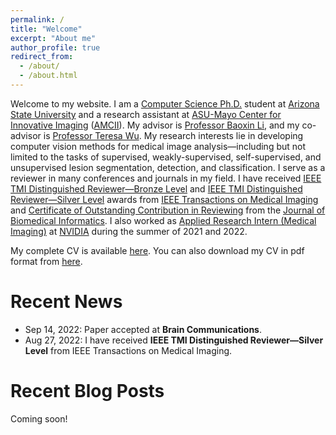 ```yaml
---
permalink: /
title: "Welcome"
excerpt: "About me"
author_profile: true
redirect_from: 
  - /about/
  - /about.html
---
```


Welcome to my website. I am a <u>Computer Science Ph.D.</u> student at <u>Arizona State University</u> and a research assistant at <u>ASU-Mayo Center for Innovative Imaging</u> ([AMCII](https://amcii.asu.edu/)). My advisor is <u>Professor Baoxin Li</u>, and my co-advisor is <u>Professor Teresa Wu</u>. My research interests lie in developing computer vision methods for medical image analysis—including but not limited to the tasks of supervised, weakly-supervised, self-supervised, and unsupervised lesion segmentation, detection, and classification. I serve as a reviewer in many conferences and journals in my field. I have received <u>IEEE TMI Distinguished Reviewer—Bronze Level</u> and <u>IEEE TMI Distinguished Reviewer—Silver Level</u> awards from <u>IEEE Transactions on Medical Imaging</u> and <u>Certificate of Outstanding Contribution in Reviewing</u> from the <u>Journal of Biomedical Informatics</u>. I also worked as <u>Applied Research Intern (Medical Imaging)</u> at <u>NVIDIA</u> during the summer of 2021 and 2022.

My complete CV is available [here](/cv). You can also download my CV in pdf format from [here](/files/CV_md_mahfuzur.pdf).

Recent News
======
- Sep 14, 2022: Paper accepted at **Brain Communications**.
- Aug 27, 2022: I have received **IEEE TMI Distinguished Reviewer—Silver Level** from IEEE Transactions on Medical Imaging.

Recent Blog Posts
======

Coming soon!

<!-- <ul>
{% for post in site.posts %}
  {% capture year %}{{ post.date | date: '%Y' }}{% endcapture %}
  {% if year != written_year %}
    {% capture written_year %}{{ year }}{% endcapture %}
  {% endif %}
  {% include archive-single.html %}
{% endfor %}
</ul> -->

